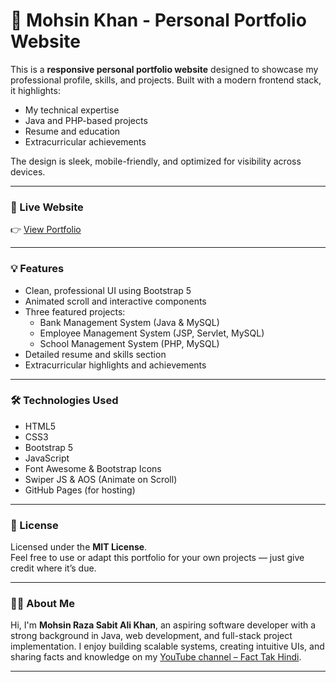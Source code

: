 # 💼 Mohsin Khan - Personal Portfolio Website

This is a **responsive personal portfolio website** designed to showcase my professional profile, skills, and projects. Built with a modern frontend stack, it highlights:

- My technical expertise
- Java and PHP-based projects
- Resume and education
- Extracurricular achievements

The design is sleek, mobile-friendly, and optimized for visibility across devices.

---

### 🔗 Live Website

👉 [View Portfolio](https://MohsinR07.github.io/Mohsin_Khan_Portfolio/)

---

### 💡 Features

- Clean, professional UI using Bootstrap 5
- Animated scroll and interactive components
- Three featured projects:
  - Bank Management System (Java & MySQL)
  - Employee Management System (JSP, Servlet, MySQL)
  - School Management System (PHP, MySQL)
- Detailed resume and skills section
- Extracurricular highlights and achievements

---

### 🛠️ Technologies Used

- HTML5  
- CSS3  
- Bootstrap 5  
- JavaScript  
- Font Awesome & Bootstrap Icons  
- Swiper JS & AOS (Animate on Scroll)  
- GitHub Pages (for hosting)

---

### 📃 License

Licensed under the **MIT License**.  
Feel free to use or adapt this portfolio for your own projects — just give credit where it’s due.

---

### 🙋‍♂️ About Me

Hi, I'm **Mohsin Raza Sabit Ali Khan**, an aspiring software developer with a strong background in Java, web development, and full-stack project implementation. I enjoy building scalable systems, creating intuitive UIs, and sharing facts and knowledge on my [YouTube channel – Fact Tak Hindi](https://www.youtube.com/).

---

